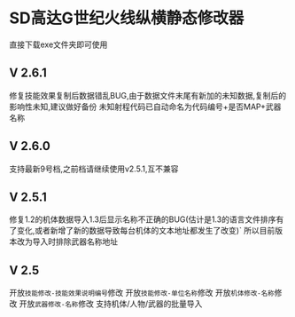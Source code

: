 # SD高达G世纪火线纵横静态修改器
直接下载exe文件夹即可使用

## V 2.6.1
修复技能效果复制后数据错乱BUG,由于数据文件末尾有新加的未知数据,复制后的影响性未知,建议做好备份
未知射程代码已自动命名为代码编号+是否MAP+武器名称

## V 2.6.0
支持最新9号档,之前档请继续使用v2.5.1,互不兼容

## V 2.5.1
修复1.2的机体数据导入1.3后显示名称不正确的BUG(估计是1.3的语言文件排序有了变化,或者新增了新的数据导致每台机体的文本地址都发生了改变)`
所以目前版本改为导入时排除武器名称地址

## V 2.5
开放`技能修改-技能效果说明编号`修改
开放`技能修改-单位名称`修改
开放`机体修改-名称`修改
开放`武器修改-名称`修改
支持机体/人物/武器的批量导入